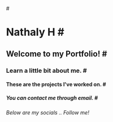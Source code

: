 #<h1> Nathaly H 
#<h2> Welcome to my Portfolio!
#<h3> Learn a little bit about me.
#<h4> These are the projects I've worked on.
#<h5> You can contact me through email.
#<h6> Below are my socials .. Follow me!
